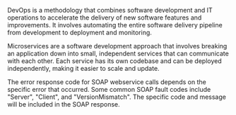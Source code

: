 DevOps is a methodology that combines software development and IT operations to accelerate the delivery of new software features and improvements. It involves automating the entire software delivery pipeline from development to deployment and monitoring.

Microservices are a software development approach that involves breaking an application down into small, independent services that can communicate with each other. Each service has its own codebase and can be deployed independently, making it easier to scale and update.

The error response code for SOAP webservice calls depends on the specific error that occurred. Some common SOAP fault codes include "Server", "Client", and "VersionMismatch". The specific code and message will be included in the SOAP response.
